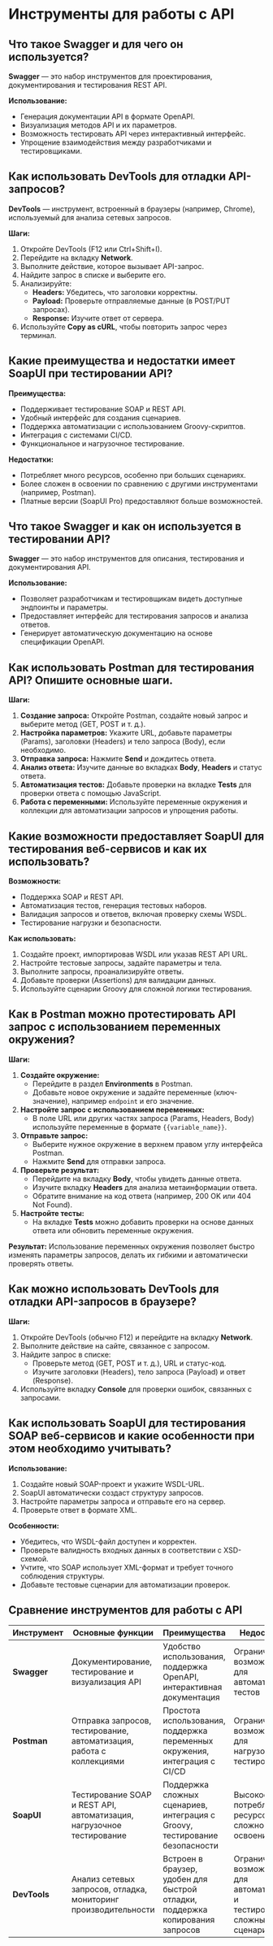 # Инструменты для работы с API 

## Что такое Swagger и для чего он используется?

**Swagger** — это набор инструментов для проектирования, документирования и тестирования REST API.

**Использование:**
- Генерация документации API в формате OpenAPI.
- Визуализация методов API и их параметров.
- Возможность тестировать API через интерактивный интерфейс.
- Упрощение взаимодействия между разработчиками и тестировщиками.

## Как использовать DevTools для отладки API-запросов?

**DevTools** — инструмент, встроенный в браузеры (например, Chrome), используемый для анализа сетевых запросов.

**Шаги:**
1. Откройте DevTools (F12 или Ctrl+Shift+I).
2. Перейдите на вкладку **Network**.
3. Выполните действие, которое вызывает API-запрос.
4. Найдите запрос в списке и выберите его.
5. Анализируйте:
   - **Headers:** Убедитесь, что заголовки корректны.
   - **Payload:** Проверьте отправляемые данные (в POST/PUT запросах).
   - **Response:** Изучите ответ от сервера.
6. Используйте **Copy as cURL**, чтобы повторить запрос через терминал.

## Какие преимущества и недостатки имеет SoapUI при тестировании API?

**Преимущества:**
- Поддерживает тестирование SOAP и REST API.
- Удобный интерфейс для создания сценариев.
- Поддержка автоматизации с использованием Groovy-скриптов.
- Интеграция с системами CI/CD.
- Функциональное и нагрузочное тестирование.

**Недостатки:**
- Потребляет много ресурсов, особенно при больших сценариях.
- Более сложен в освоении по сравнению с другими инструментами (например, Postman).
- Платные версии (SoapUI Pro) предоставляют больше возможностей.

## Что такое Swagger и как он используется в тестировании API?

**Swagger** — это набор инструментов для описания, тестирования и документирования API.

**Использование:**
- Позволяет разработчикам и тестировщикам видеть доступные эндпоинты и параметры.
- Предоставляет интерфейс для тестирования запросов и анализа ответов.
- Генерирует автоматическую документацию на основе спецификации OpenAPI.

## Как использовать Postman для тестирования API? Опишите основные шаги.

**Шаги:**
1. **Создание запроса:** Откройте Postman, создайте новый запрос и выберите метод (GET, POST и т. д.).
2. **Настройка параметров:** Укажите URL, добавьте параметры (Params), заголовки (Headers) и тело запроса (Body), если необходимо.
3. **Отправка запроса:** Нажмите **Send** и дождитесь ответа.
4. **Анализ ответа:** Изучите данные во вкладках **Body**, **Headers** и статус ответа.
5. **Автоматизация тестов:** Добавьте проверки на вкладке **Tests** для проверки ответа с помощью JavaScript.
6. **Работа с переменными:** Используйте переменные окружения и коллекции для автоматизации запросов и упрощения работы.

## Какие возможности предоставляет SoapUI для тестирования веб-сервисов и как их использовать?

**Возможности:**
- Поддержка SOAP и REST API.
- Автоматизация тестов, генерация тестовых наборов.
- Валидация запросов и ответов, включая проверку схемы WSDL.
- Тестирование нагрузки и безопасности.

**Как использовать:**
1. Создайте проект, импортировав WSDL или указав REST API URL.
2. Настройте тестовые запросы, задайте параметры и тела.
3. Выполните запросы, проанализируйте ответы.
4. Добавьте проверки (Assertions) для валидации данных.
5. Используйте сценарии Groovy для сложной логики тестирования.

## Как в Postman можно протестировать API запрос с использованием переменных окружения?

**Шаги:**
1. **Создайте окружение:**
   - Перейдите в раздел **Environments** в Postman.
   - Добавьте новое окружение и задайте переменные (ключ-значение), например `endpoint` и его значение.
2. **Настройте запрос с использованием переменных:**
   - В поле URL или других частях запроса (Params, Headers, Body) используйте переменные в формате `{{variable_name}}`.
3. **Отправьте запрос:**
   - Выберите нужное окружение в верхнем правом углу интерфейса Postman.
   - Нажмите **Send** для отправки запроса.
4. **Проверьте результат:**
   - Перейдите на вкладку **Body**, чтобы увидеть данные ответа.
   - Изучите вкладку **Headers** для анализа метаинформации ответа.
   - Обратите внимание на код ответа (например, 200 OK или 404 Not Found).
5. **Настройте тесты:**
   - На вкладке **Tests** можно добавить проверки на основе данных ответа или обновить переменные окружения.

**Результат:**
Использование переменных окружения позволяет быстро изменять параметры запросов, делать их гибкими и автоматически проверять ответы.

## Как можно использовать DevTools для отладки API-запросов в браузере?

**Шаги:**
1. Откройте DevTools (обычно F12) и перейдите на вкладку **Network**.
2. Выполните действие на сайте, связанное с запросом.
3. Найдите запрос в списке:
   - Проверьте метод (GET, POST и т. д.), URL и статус-код.
   - Изучите заголовки (Headers), тело запроса (Payload) и ответ (Response).
4. Используйте вкладку **Console** для проверки ошибок, связанных с запросами.

## Как использовать SoapUI для тестирования SOAP веб-сервисов и какие особенности при этом необходимо учитывать?

**Использование:**
1. Создайте новый SOAP-проект и укажите WSDL-URL.
2. SoapUI автоматически создаст структуру запросов.
3. Настройте параметры запроса и отправьте его на сервер.
4. Проверьте ответ в формате XML.

**Особенности:**
- Убедитесь, что WSDL-файл доступен и корректен.
- Проверьте валидность входных данных в соответствии с XSD-схемой.
- Учтите, что SOAP использует XML-формат и требует точного соблюдения структуры.
- Добавьте тестовые сценарии для автоматизации проверок.

## Сравнение инструментов для работы с API

| Инструмент   | Основные функции                                                                 | Преимущества                                                                 | Недостатки                                                                 |
|--------------|----------------------------------------------------------------------------------|------------------------------------------------------------------------------|----------------------------------------------------------------------------|
| **Swagger**  | Документирование, тестирование и визуализация API                                | Удобство использования, поддержка OpenAPI, интерактивная документация        | Ограниченные возможности для автоматизации тестов                          |
| **Postman**  | Отправка запросов, тестирование, автоматизация, работа с коллекциями             | Простота использования, поддержка переменных окружения, интеграция с CI/CD   | Ограниченные возможности для нагрузочного тестирования                     |
| **SoapUI**   | Тестирование SOAP и REST API, автоматизация, нагрузочное тестирование            | Поддержка сложных сценариев, интеграция с Groovy, тестирование безопасности  | Высокое потребление ресурсов, сложность в освоении                         |
| **DevTools** | Анализ сетевых запросов, отладка, мониторинг производительности                  | Встроен в браузер, удобен для быстрой отладки, поддержка копирования запросов| Ограниченные возможности для автоматизации и тестирования сложных сценариев|
